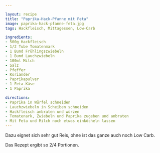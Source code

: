 ```yaml
---

layout: recipe
title: "Paprika-Hack-Pfanne mit Feta"
image: paprika-hack-pfanne-feta.jpg
tags: Hackfleisch, Mittagessen, Low-Carb

ingredients:
- 500g Hackfleisch
- 1/2 Tube Tomatenmark
- 1 Bund Frühlingszwiebeln
- 1 Bund Lauchzwiebeln
- 100ml Milch
- Salz
- Pfeffer
- Koriander
- Paprikapulver
- 1 Feta-Käse
- 1 Paprika

directions:
- Paprika in Würfel schneiden
- Lauchzwiebeln in Scheiben schneiden
- Hackfleisch anbraten und würzen
- Tomatenark, Zwiebeln und Paprika zugeben und anbraten
- Mit Feta und Milch noch etwas einköcheln lassen
---
```


Dazu eignet sich sehr gut Reis, ohne ist das ganze auch noch Low Carb.

Das Rezept ergibt so 2/4 Portionen.

